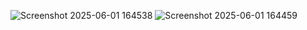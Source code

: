 ![Screenshot 2025-06-01 164538](https://github.com/user-attachments/assets/a4abb023-77d3-4673-8b08-d14695baaaf0)
![Screenshot 2025-06-01 164459](https://github.com/user-attachments/assets/230d350e-9bda-451f-8a7b-5fe3d51e2e26)
